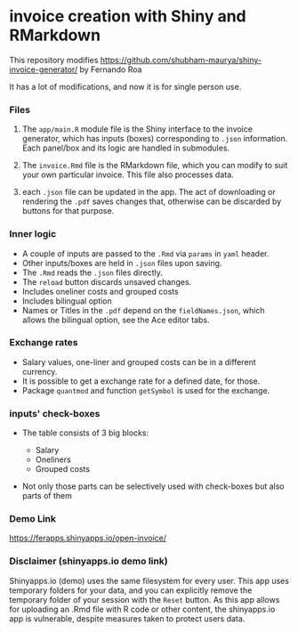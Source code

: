 # invoice creation with Shiny and RMarkdown

This repository modifies https://github.com/shubham-maurya/shiny-invoice-generator/
by Fernando Roa

It has a lot of modifications, and now it is for single person use.

### Files

1. The `app/main.R` module file is the Shiny interface to the invoice generator, which has inputs (boxes) corresponding to
   `.json` information. Each panel/box and its logic are handled in submodules.

2. The `invoice.Rmd` file is the RMarkdown file, which you can modify to suit your own particular invoice. This file also
   processes data.

3. each `.json` file can be updated in the app. The act of downloading or rendering the `.pdf` saves changes that, otherwise
   can be discarded by buttons for that purpose.

### Inner logic

- A couple of inputs are passed to the `.Rmd` via `params` in `yaml` header.
- Other inputs/boxes are held in `.json` files upon saving.
- The `.Rmd` reads the `.json` files directly.
- The `reload` button discards unsaved changes.
- Includes oneliner costs and grouped costs
- Includes bilingual option
- Names or Titles in the `.pdf` depend on the `fieldNames.json`, which allows the bilingual option, see the Ace editor tabs.

### Exchange rates

- Salary values, one-liner and grouped costs can be in a different currency.
- It is possible to get a exchange rate for a defined date, for those.
- Package `quantmod` and function `getSymbol` is used for the exchange.

### inputs' check-boxes

- The table consists of 3 big blocks:

  - Salary
  - Oneliners
  - Grouped costs

- Not only those parts can be selectively used with check-boxes but also
  parts of them

### Demo Link

https://ferapps.shinyapps.io/open-invoice/

### Disclaimer (shinyapps.io demo link)

Shinyapps.io (demo) uses the same filesystem for every user. This app uses temporary folders for your data,
and you can explicitly remove the temporary folder of your session with the `Reset` button.
As this app allows for uploading an .Rmd file with R code or other content, the shinyapps.io app is vulnerable, despite
measures taken to protect users data.
